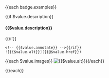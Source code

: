 {{each badge.examples}}

{{if $value.description}}
#### {{$value.description}}
{{/if}}

```markdown{{if $value.annotate}}
<!-- {{$value.annotate}} -->{{/if}}
![{{$value.alt}}]({{@$value.href}})
```
{{each $value.images}}
<img src="{{$value.href}}" alt="{{$value.alt}}" width="{{$value.width}}" height="{{$value.height}}" />{{/each}}

{{/each}}
